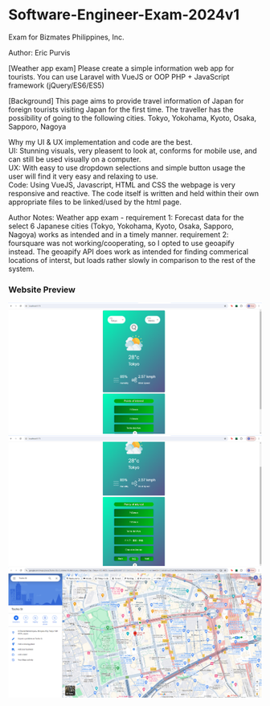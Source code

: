 # Software-Engineer-Exam-2024v1
 Exam for Bizmates Philippines, Inc.
 
Author: Eric Purvis
 
[Weather app exam]
Please create a simple information web app for tourists. You can use Laravel with VueJS or OOP PHP + JavaScript framework (jQuery/ES6/ES5)

[Background]
This page aims to provide travel information of Japan for foreign tourists visiting Japan for the first time.
The traveller has the possibility of going to the following cities.
Tokyo, Yokohama, Kyoto, Osaka, Sapporo, Nagoya

Why my UI & UX implementation and code are the best.<br />
	UI: Stunning visuals, very pleasent to look at, conforms for mobile use, and can still be used visually on a computer.<br />
	UX: With easy to use dropdown selections and simple button usage the user will find it very easy and relaxing to use.<br />
	Code: Using VueJS, Javascript, HTML and CSS the webpage is very responsive and reactive. The code itself is written and held within their own appropriate files to be linked/used by the html page.
	
Author Notes:
	Weather app exam - 
	requirement 1: Forecast data for the select 6 Japanese cities (Tokyo, Yokohama, Kyoto, Osaka, Sapporo, Nagoya) works as intended and in a timely manner.
	requirement 2: foursquare was not working/cooperating, so I opted to use geoapify instead. The geoapify API does work as intended for finding commerical locations of interst, but loads rather slowly in comparison to the rest of the system.

### Website Preview
![](https://github.com/EricAPurvis/Software-Engineer-Exam-2024v1/blob/main/Website-Example-Images/Image1.png)
![](https://github.com/EricAPurvis/Software-Engineer-Exam-2024v1/blob/main/Website-Example-Images/Image2.png)
![](https://github.com/EricAPurvis/Software-Engineer-Exam-2024v1/blob/main/Website-Example-Images/Image3.png)
